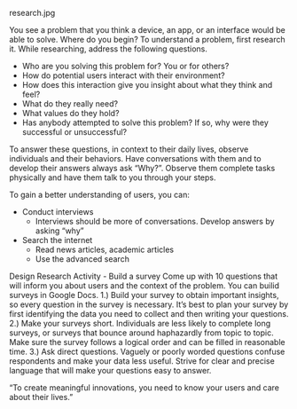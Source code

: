 research.jpg

You see a problem that you think a device, an app, or an interface would be able to solve. Where do you begin? 
To understand a problem, first research it. While researching, address the following questions. 

- Who are you solving this problem for? You or for others? 
- How do potential users interact with their environment? 
- How does this interaction give you insight about what they think and feel?
- What do they really need? 
- What values do they hold? 
- Has anybody attempted to solve this problem? If so, why were they successful or unsuccessful?

To answer these questions, in context to their daily lives, observe individuals and their behaviors. Have conversations with them and to develop their answers always ask “Why?”. Observe them complete tasks physically and have them talk to you through your steps. 

To gain a better understanding of users, you can: 
- Conduct interviews
  -  Interviews should be more of conversations. Develop answers by asking “why”
- Search the internet 
  - Read news articles, academic articles 
  - Use the advanced search
 
Design Research Activity - Build a survey
Come up with 10 questions that will inform you about users and the context of the problem. You can builid surveys in Google Docs.
1.) Build your survey to obtain important insights, so every question in the survey is necessary. It’s best to plan your survey by first identifying the data you need to collect and then writing your questions.
2.) Make your surveys short. Individuals are less likely to complete long surveys, or surveys that bounce around haphazardly from topic to topic. Make sure the survey follows a logical order and can be filled in reasonable time.
3.) Ask direct questions. Vaguely or poorly worded questions confuse respondents and make your data less useful. Strive for clear and precise language that will make your questions easy to answer.

“To create meaningful innovations, you need to know your users and care about their lives.” 



